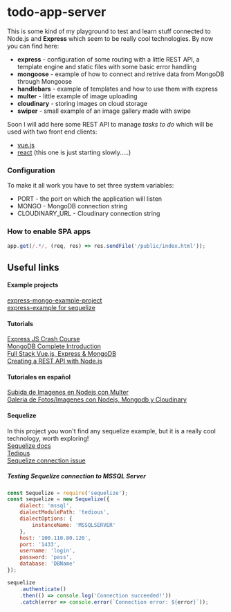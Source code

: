 # todo-app-server
This is some kind of my playground to test and learn stuff connected to Node.js and **Express** which seem to be really cool technologies. By now you can find here:
* **express** - configuration of some routing with a little REST API, a template engine and static files with some basic error handling
* **mongoose** - example of how to connect and retrive data from MongoDB through Mongoose
* **handlebars** - example of templates and how to use them with express
* **multer** - little example of image uploading
* **cloudinary** - storing images on cloud storage
* **swiper** - small example of an image gallery made with swipe

Soon I will add here some REST API to manage *tasks to do* which will be used with two front end clients:
* [vue.js](https://github.com/abik11/todo-app-vue)
* [react](https://github.com/abik11/todo-app-react) (this one is just starting slowly.....) 

### Configuration
To make it all work you have to set three system variables:
* PORT - the port on which the application will listen
* MONGO - MongoDB connection string
* CLOUDINARY_URL - Cloudinary connection string

### How to enable SPA apps 
```javascript
app.get(/.*/, (req, res) => res.sendFile('/public/index.html'));
```

## Useful links

#### Example projects
[express-mongo-example-project](https://github.com/FortechRomania/express-mongo-example-project)<br />
[express-example for sequelize](https://github.com/sequelize/express-example)<br />

#### Tutorials
[Express JS Crash Course](https://www.youtube.com/watch?v=L72fhGm1tfE)<br />
[MongoDB Complete Introduction](https://www.youtube.com/watch?v=VELru-FCWDM)<br />
[Full Stack Vue.js, Express & MongoDB](https://www.youtube.com/watch?v=j55fHUJqtyw&list=PLillGF-RfqbYSx-Ab1xWVanGKtowTsnNm)<br />
[Creating a REST API with Node.js](https://www.youtube.com/watch?v=0oXYLzuucwE&list=PL55RiY5tL51q4D-B63KBnygU6opNPFk_q)<br />

#### Tutoriales en español
[Subida de Imagenes en Nodejs con Multer](https://www.youtube.com/watch?v=AbJ-y2vZgBs)<br />
[Galeria de Fotos/Imagenes con Nodejs, Mongodb y Cloudinary](https://youtu.be/jP2DNQyOE90) <br />

#### Sequelize
In this project you won't find any sequelize example, but it is a really cool technology, worth exploring!
<br />
[Sequelize docs](http://docs.sequelizejs.com/)<br />
[Tedious](https://github.com/tediousjs/tedious)<br />
[Sequelize connection issue](https://github.com/sequelize/sequelize/issues/10556)<br />

##### Testing Sequelize connection to MSSQL Server
```javascript
const Sequelize = require('sequelize');
const sequelize = new Sequelize({
    dialect: 'mssql',
    dialectModulePath: 'tedious',
    dialectOptions: {
        instanceName: 'MSSQLSERVER'
    },
    host: '100.110.80.120',
    port: '1433',
    username: 'login',
    password: 'pass',
    database: 'DBName'
});

sequelize
    .authenticate()
    .then(() => console.log('Connection succeeded!'))
    .catch(error => console.error(`Connection error: ${error}`));
```
